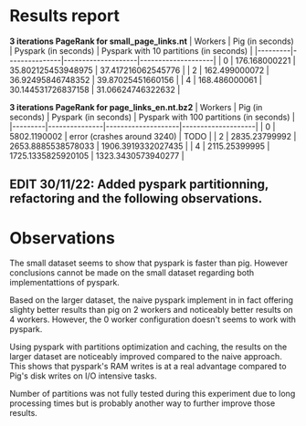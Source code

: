 # Results report
**3 iterations PageRank for small_page_links.nt**
| Workers | Pig (in seconds) | Pyspark (in seconds) | Pyspark with 10 partitions (in seconds) |
|---------|---------------|--------------------|--------------------|
| 0       | 176.168000221 | 35.802125453948975 | 37.417216062545776 |
| 2       | 162.499000072 | 36.92495846748352  | 39.87025451660156  |
| 4       | 168.486000061 | 30.144531726837158 | 31.06624746322632  |


**3 iterations PageRank for page_links_en.nt.bz2**
| Workers | Pig (in seconds) | Pyspark (in seconds) | Pyspark with 100 partitions (in seconds) |
|---------|---------------|--------------------|--------------------|
| 0       | 5802.1190002  | error (crashes around 3240) | TODO |
| 2       | 2835.23799992 | 2653.8885538578033 | 1906.3919332027435 |
| 4       | 2115.25399995 | 1725.1335825920105 | 1323.3430573940277 |

## EDIT 30/11/22: Added pyspark partitionning, refactoring and the following observations.

# Observations
The small dataset seems to show that pyspark is faster than pig. However conclusions cannot be made on the small dataset regarding both implementattions of pyspark.

Based on the larger dataset, the naive pyspark implement in in fact offering slighty better results than pig on 2 workers and noticeably better results on 4 workers. However, the 0 worker configuration doesn't seems to work with pyspark. 

Using pyspark with partitions optimization and caching, the results on the larger dataset are noticeably improved compared to the naive approach. This shows that pyspark's RAM writes is at a real advantage compared to Pig's disk writes on I/O intensive tasks. 

Number of partitions was not fully tested during this experiment due to long processing times but is probably another way to further improve those results. 
